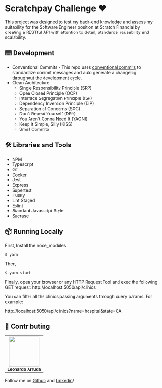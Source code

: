 # Scratchpay Challenge ❤️
This project was designed to test my back-end knowledge and assess my suitability for the Software Engineer position at Scratch Financial by creating a RESTful API with attention to detail, standards, reusability and scalability.

## ⌨️ Development

- Conventional Commits - This repo uses [conventional commits](https://www.conventionalcommits.org/en/v1.0.0-beta.3/) to standardize commit messages and auto generate a changelog throughout the development cycle.
- Clean Architecture
  - Single Responsibility Principle (SRP)
  - Open Closed Principle (OCP)
  - Interface Segregation Principle (ISP)
  - Dependency Inversion Principle (DIP)
  - Separation of Concerns (SOC)
  - Don't Repeat Yourself (DRY)
  - You Aren't Gonna Need It (YAGNI)
  - Keep It Simple, Silly (KISS)
  - Small Commits

## 🛠️ Libraries and Tools

- NPM
- Typescript
- Git
- Docker
- Jest
- Express
- Supertest
- Husky
- Lint Staged
- Eslint
- Standard Javascript Style
- Sucrase

## 📦 Running Locally

First, Install the node_modules

```bash
$ yarn
```
Then,

```bash
$ yarn start
```
Finally, open your browser or any HTTP Request Tool and exec the following GET request: http://localhost:5050/api/clinics

You can filter all the clinics passing arguments through query params. For example:

http://localhost:5050/api/clinics?name=hospital&state=CA

## 🤝 Contributing

<table>
  <tr>
    <td align="center"><img src="https://avatars.githubusercontent.com/u/49277374?v=4" width="100px;" alt=""/>
      <br />      
      <sub>
        <b>Leonardo Arruda</b>
      </sub>      
      <br />
    </td>
  </tr>
</table>

Follow me on <a href="https://github.com/LeonardoArrudaMesquita">Github</a> and <a href="https://www.linkedin.com/in/leonardo-arruda-40053b146/">Linkedin</a>!
